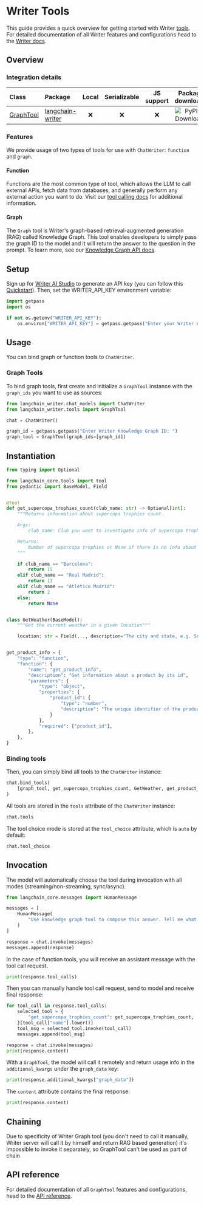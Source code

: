# Writer Tools


This guide provides a quick overview for getting started with Writer [tools](https://python.langchain.com/docs/concepts/tools/). For detailed documentation of all Writer features and configurations head to the [Writer docs](https://dev.writer.com/home).

## Overview

### Integration details

| Class                                                                                                      | Package          | Local | Serializable | JS support |                                        Package downloads                                         |                                        Package latest                                         |
|:-----------------------------------------------------------------------------------------------------------|:-----------------| :---: | :---: |:----------:|:------------------------------------------------------------------------------------------------:|:---------------------------------------------------------------------------------------------:|
| [GraphTool](https://github.com/writer/langchain-writer/blob/main/langchain_writer/tools.py#L9) | [langchain-writer](https://pypi.org/project/langchain-writer/) |      ❌       |                                       ❌                                       | ❌ | ![PyPI - Downloads](https://img.shields.io/pypi/dm/langchain-writer?style=flat-square&label=%20) | ![PyPI - Version](https://img.shields.io/pypi/v/langchain-writer?style=flat-square&label=%20) |

### Features

We provide usage of two types of tools for use with `ChatWriter`: `function` and `graph`.

#### Function

Functions are the most common type of tool, which allows the LLM to call external APIs, fetch data from databases, and generally perform any external action you want to do. Visit our [tool calling docs](https://dev.writer.com/api-guides/tool-calling#tool-calling) for additional information.

#### Graph

The `Graph` tool is Writer's graph-based retrieval-augmented generation (RAG) called Knowledge Graph. This tool enables developers to simply pass the graph ID to the model and it will return the answer to the question in the prompt. To learn more, see our [Knowledge Graph API docs](https://dev.writer.com/api-guides/knowledge-graph).

## Setup

Sign up for [Writer AI Studio](https://app.writer.com/aistudio/signup?utm_campaign=devrel) to generate an API key (you can follow this [Quickstart](https://dev.writer.com/api-guides/quickstart)). Then, set the WRITER_API_KEY environment variable:


```python
import getpass
import os

if not os.getenv("WRITER_API_KEY"):
    os.environ["WRITER_API_KEY"] = getpass.getpass("Enter your Writer API key: ")
```

## Usage

You can bind graph or function tools to `ChatWriter`.

### Graph Tools

To bind graph tools, first create and initialize a `GraphTool` instance with the `graph_ids` you want to use as sources:


```python
from langchain_writer.chat_models import ChatWriter
from langchain_writer.tools import GraphTool

chat = ChatWriter()

graph_id = getpass.getpass("Enter Writer Knowledge Graph ID: ")
graph_tool = GraphTool(graph_ids=[graph_id])
```

## Instantiation


```python
from typing import Optional

from langchain_core.tools import tool
from pydantic import BaseModel, Field


@tool
def get_supercopa_trophies_count(club_name: str) -> Optional[int]:
    """Returns information about supercopa trophies count.

    Args:
        club_name: Club you want to investigate info of supercopa trophies about

    Returns:
        Number of supercopa trophies or None if there is no info about requested club
    """

    if club_name == "Barcelona":
        return 15
    elif club_name == "Real Madrid":
        return 13
    elif club_name == "Atletico Madrid":
        return 2
    else:
        return None


class GetWeather(BaseModel):
    """Get the current weather in a given location"""

    location: str = Field(..., description="The city and state, e.g. San Francisco, CA")


get_product_info = {
    "type": "function",
    "function": {
        "name": "get_product_info",
        "description": "Get information about a product by its id",
        "parameters": {
            "type": "object",
            "properties": {
                "product_id": {
                    "type": "number",
                    "description": "The unique identifier of the product to retrieve information for",
                }
            },
            "required": ["product_id"],
        },
    },
}
```

### Binding tools
Then, you can simply bind all tools to the `ChatWriter` instance:


```python
chat.bind_tools(
    [graph_tool, get_supercopa_trophies_count, GetWeather, get_product_info]
)
```

All tools are stored in the `tools` attribute of the `ChatWriter` instance:


```python
chat.tools
```

The tool choice mode is stored at the `tool_choice` attribute, which is `auto` by default:


```python
chat.tool_choice
```

## Invocation

The model will automatically choose the tool during invocation with all modes (streaming/non-streaming, sync/async).


```python
from langchain_core.messages import HumanMessage

messages = [
    HumanMessage(
        "Use knowledge graph tool to compose this answer. Tell me what th first line of documents stored in your KG. Also I want to know: how many SuperCopa trophies have Barcelona won?"
    )
]

response = chat.invoke(messages)
messages.append(response)
```

In the case of function tools, you will receive an assistant message with the tool call request.


```python
print(response.tool_calls)
```

Then you can manually handle tool call request, send to model and receive final response:


```python
for tool_call in response.tool_calls:
    selected_tool = {
        "get_supercopa_trophies_count": get_supercopa_trophies_count,
    }[tool_call["name"].lower()]
    tool_msg = selected_tool.invoke(tool_call)
    messages.append(tool_msg)

response = chat.invoke(messages)
print(response.content)
```

With a `GraphTool`, the model will call it remotely and return usage info in the `additional_kwargs` under the `graph_data` key:


```python
print(response.additional_kwargs["graph_data"])
```

The `content` attribute contains the final response:


```python
print(response.content)
```

## Chaining

Due to specificity of Writer Graph tool (you don't need to call it manually, Writer server will call it by himself and return RAG based generation) it's impossible to invoke it separately, so GraphTool can't be used as part of chain

## API reference
For detailed documentation of all `GraphTool` features and configurations, head to the [API reference](https://python.langchain.com/api_reference/writer/tools/langchain_writer.tools.GraphTool.html#langchain_writer.tools.GraphTool).
